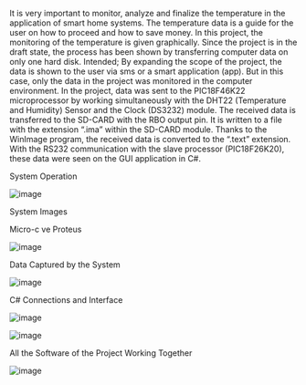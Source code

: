 It is very important to monitor, analyze and finalize the temperature in the application of smart home systems. The temperature data is a guide for the user on how to proceed and how to save money. In this project, the monitoring of the temperature is given graphically. Since the project is in the draft state, the process has been shown by transferring computer data on only one hard disk. Intended; By expanding the scope of the project, the data is shown to the user via sms or a smart application (app). But in this case, only the data in the project was monitored in the computer environment. In the project, data was sent to the PIC18F46K22 microprocessor by working simultaneously with the DHT22 (Temperature and Humidity) Sensor and the Clock (DS3232) module. The received data is transferred to the SD-CARD with the RBO output pin. It is written to a file with the extension “.ima” within the SD-CARD module. Thanks to the WinImage program, the received data is converted to the “.text” extension. With the RS232 communication with the slave processor (PIC18F26K20), these data were seen on the GUI application in C#.



System Operation

![image](https://user-images.githubusercontent.com/67556543/157967945-6226297b-3cf4-4b41-8f22-e1e314094cc6.png)

System Images

Micro-c ve Proteus 

![image](https://user-images.githubusercontent.com/67556543/157969574-8d485202-302c-4631-b567-eacb44b9a428.png)


Data Captured by the System

![image](https://user-images.githubusercontent.com/67556543/157968474-07a8338e-4d94-43b1-8203-604b916711e5.png)

C# Connections and Interface

![image](https://user-images.githubusercontent.com/67556543/157968817-511b3a13-a573-4dcc-9086-5a434d32c57d.png)


![image](https://user-images.githubusercontent.com/67556543/157968914-df0528a0-a72b-4bcc-b1e3-8e98b0d4160e.png)

All the Software of the Project Working Together


![image](https://user-images.githubusercontent.com/67556543/157969269-3deecba7-5c36-4b09-95dc-be6841807298.png)




